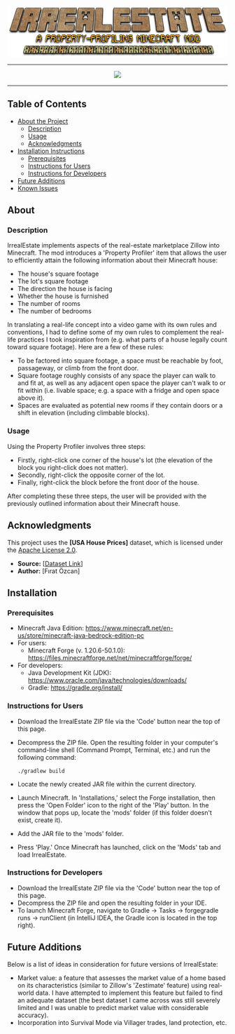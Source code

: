 <div align="center">
	<img src="images/IrrealEstateHeader.png">
</div>

---

<div align="center">
    <img src="images/IrrealEstateSS.png">
</div>

---

## Table of Contents

- [About the Project](#about)
  * [Description](#description)
  * [Usage](#usage)
  * [Acknowledgments](#acknowledgements)
- [Installation Instructions](#installation)
  * [Prerequisites](#prerequisites)
  * [Instructions for Users](#instructions-for-users)
  * [Instructions for Developers](#instructions-for-developers)
- [Future Additions](#future-additions)
- [Known Issues](#known-issues)

## About

### Description

IrrealEstate implements aspects of the real-estate marketplace Zillow into Minecraft. The mod introduces a 'Property Profiler' item that allows the user to efficiently attain the following information about their Minecraft house:

* The house's square footage
* The lot's square footage
* The direction the house is facing
* Whether the house is furnished
* The number of rooms
* The number of bedrooms

In translating a real-life concept into a video game with its own rules and conventions, I had to define some of my own rules to complement the real-life practices I took inspiration from (e.g. what parts of a house legally count toward square footage). Here are a few of these rules:
* To be factored into square footage, a space must be reachable by foot, passageway, or climb from the front door.
* Square footage roughly consists of any space the player can walk to and fit at, as well as any adjacent open space the player can't walk to or fit within (i.e. livable space; e.g. a space with a fridge and open space above it).
* Spaces are evaluated as potential new rooms if they contain doors or a shift in elevation (including climbable blocks).

### Usage

Using the Property Profiler involves three steps:
* Firstly, right-click one corner of the house's lot (the elevation of the block you right-click does not matter).
* Secondly, right-click the opposite corner of the lot.
* Finally, right-click the block before the front door of the house.

After completing these three steps, the user will be provided with the previously outlined information about their Minecraft house.

## Acknowledgments

This project uses the **[USA House Prices]** dataset, which is licensed under the [Apache License 2.0](https://www.apache.org/licenses/LICENSE-2.0).  

- **Source:** [[Dataset Link](https://www.kaggle.com/datasets/fratzcan/usa-house-prices/data)]  
- **Author:** [Fırat Özcan]

## Installation

### Prerequisites

* Minecraft Java Edition: https://www.minecraft.net/en-us/store/minecraft-java-bedrock-edition-pc
* For users:
  * Minecraft Forge (v. 1.20.6-50.1.0): https://files.minecraftforge.net/net/minecraftforge/forge/
* For developers:
  * Java Development Kit (JDK): https://www.oracle.com/java/technologies/downloads/
  * Gradle: https://gradle.org/install/

### Instructions for Users

* Download the IrrealEstate ZIP file via the 'Code' button near the top of this page.
* Decompress the ZIP file. Open the resulting folder in your computer's command-line shell (Command Prompt, Terminal, etc.) and run the following command:
    ```
    ./gradlew build
    ```
* Locate the newly created JAR file within the current directory.

* Launch Minecraft. In 'Installations,' select the Forge installation, then press the 'Open Folder' icon to the right of the 'Play' button. In the window that pops up, locate the 'mods' folder (if this folder doesn't exist, create it). 
* Add the JAR file to the 'mods' folder.
* Press 'Play.' Once Minecraft has launched, click on the 'Mods' tab and load IrrealEstate.

### Instructions for Developers

* Download the IrrealEstate ZIP file via the 'Code' button near the top of this page.
* Decompress the ZIP file and open the resulting folder in your IDE.
* To launch Minecraft Forge, navigate to Gradle -> Tasks -> forgegradle runs -> runClient (in IntelliJ IDEA, the Gradle icon is located in the top right).

## Future Additions

Below is a list of ideas in consideration for future versions of IrrealEstate:

* Market value: a feature that assesses the market value of a home based on its characteristics (similar to Zillow's 'Zestimate' feature) using real-world data. I have attempted to implement this feature but failed to find an adequate dataset (the best dataset I came across was still severely limited and I was unable to predict market value with considerable accuracy).
* Incorporation into Survival Mode via Villager trades, land protection, etc.
